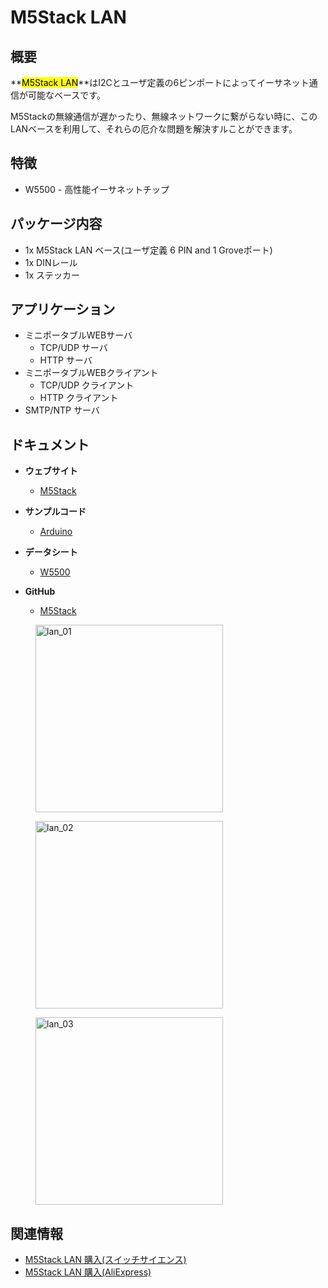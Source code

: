 # M5Stack LAN

## 概要

**<mark>M5Stack LAN</mark>**はI2Cとユーザ定義の6ピンポートによってイーサネット通信が可能なベースです。

M5Stackの無線通信が遅かったり、無線ネットワークに繋がらない時に、このLANベースを利用して、それらの厄介な問題を解決すルことができます。

## 特徴

- W5500 - 高性能イーサネットチップ

## パッケージ内容

- 1x M5Stack LAN ベース(ユーザ定義 6 PIN and 1 Groveポート)
- 1x DINレール
- 1x ステッカー

## アプリケーション

- ミニポータブルWEBサーバ
  - TCP/UDP サーバ
  - HTTP サーバ
- ミニポータブルWEBクライアント
  - TCP/UDP クライアント
  - HTTP クライアント
- SMTP/NTP サーバ

## ドキュメント

- **ウェブサイト**
  - [M5Stack](https://m5stack.com)

- **サンプルコード**
  - [Arduino](https://github.com/m5stack/M5Stack/tree/master/examples/Modules/W5500)

- **データシート**
  - [W5500](https://cdn.sparkfun.com/datasheets/Dev/Arduino/Shields/W5500_datasheet_v1.0.2_1.pdf)

- **GitHub**
  - [M5Stack](https://github.com/m5stack/M5Stack)

<figure>
    <img src="assets/img/product_pics/bases/lan_01.jpg" alt="lan_01" width="300px" height="300px">
</figure>
<figure>
    <img src="assets/img/product_pics/bases/lan_02.jpg" alt="lan_02" width="300px" height="300px">
</figure>
<figure>
    <img src="assets/img/product_pics/bases/lan_03.jpg" alt="lan_03" width="300px" height="300px">
</figure>

## 関連情報

- [M5Stack LAN 購入(スイッチサイエンス)](https://www.switch-science.com/catalog/3994/)
- [M5Stack LAN 購入(AliExpress)](https://www.aliexpress.com/store/product/M5Stack-LAN-W5500-LanProto-Arduino/3226069_32904089417.html)
